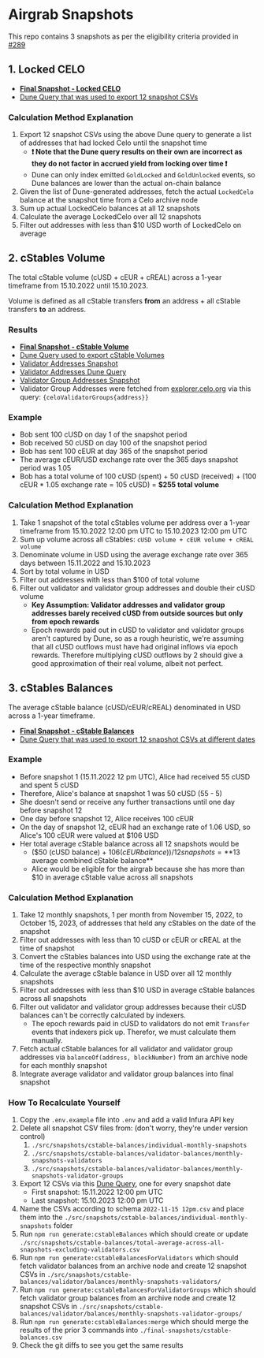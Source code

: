 # Airgrab Snapshots

This repo contains 3 snapshots as per the eligibility criteria provided in [#289](https://github.com/mento-protocol/mento-general/issues/289)

## 1. Locked CELO

- **[Final Snapshot - Locked CELO](./final-snapshots/locked-celo-balances.csv)**
- [Dune Query that was used to export 12 snapshot CSVs](https://dune.com/queries/3164542/5281325)

### Calculation Method Explanation

1. Export 12 snapshot CSVs using the above Dune query to generate a list of addresses that had locked Celo until the snapshot time
   - **❗ Note that the Dune query results on their own are incorrect as they do not factor in accrued yield from locking over time ❗**
   - Dune can only index emitted `GoldLocked` and `GoldUnlocked` events, so Dune balances are lower than the actual on-chain balance
1. Given the list of Dune-generated addresses, fetch the actual `LockedCelo` balance at the snapshot time from a Celo archive node
1. Sum up actual LockedCelo balances at all 12 snapshots
1. Calculate the average LockedCelo over all 12 snapshots
1. Filter out addresses with less than $10 USD worth of LockedCelo on average

## 2. cStables Volume

The total cStable volume (cUSD + cEUR + cREAL) across a 1-year timeframe from 15.10.2022 until 15.10.2023.

Volume is defined as all cStable transfers **from** an address + all cStable transfers **to** an address.

### Results

- **[Final Snapshot - cStable Volume](./final-snapshots/cstable-volume.csv)**
- [Dune Query used to export cStable Volumes](https://dune.com/queries/3163689/5279843)
- [Validator Addresses Snapshot](./src/snapshots/validators-and-groups/celo-validators.csv)
- [Validator Addresses Dune Query](https://dune.com/queries/3186301)
- [Validator Group Addresses Snapshot](./src/snapshots/validators-and-groups/celo-validator-groups.csv)
- Validator Group Addresses were fetched from [explorer.celo.org](https://explorer.celo.org/mainnet/graphiql) via this query: `{celoValidatorGroups{address}}`

### Example

- Bob sent 100 cUSD on day 1 of the snapshot period
- Bob received 50 cUSD on day 100 of the snapshot period
- Bob has sent 100 cEUR at day 365 of the snapshot period
- The average cEUR/USD exchange rate over the 365 days snapshot period was 1.05
- Bob has a total volume of 100 cUSD (spent) + 50 cUSD (received) + (100 cEUR * 1.05 exchange rate = 105 cUSD) = **$255 total volume**

### Calculation Method Explanation

1. Take 1 snapshot of the total cStables volume per address over a 1-year timeframe from 15.10.2022 12:00 pm UTC to 15.10.2023 12:00 pm UTC
1. Sum up volume across all cStables: `cUSD volume + cEUR volume + cREAL volume`
1. Denominate volume in USD using the average exchange rate over 365 days between 15.11.2022 and 15.10.2023
1. Sort by total volume in USD
1. Filter out addresses with less than $100 of total volume
1. Filter out validator and validator group addresses and double their cUSD volume
   - **Key Assumption: Validator addresses and validator group addresses barely received cUSD from outside sources but only from epoch rewards**
   - Epoch rewards paid out in cUSD to validator and validator groups aren't captured by Dune, so as a rough heuristic, we're assuming that all cUSD outflows must have had original inflows via epoch rewards. Therefore multiplying cUSD outflows by 2 should give a good approximation of their real volume, albeit not perfect.

## 3. cStables Balances

The average cStable balance (cUSD/cEUR/cREAL) denominated in USD across a 1-year timeframe.

- **[Final Snapshot - cStable Balances](./final-snapshots/cstable-balances.csv)**
- [Dune Query that was used to export 12 snapshot CSVs at different dates](https://dune.com/queries/3144937/5269961)

### Example

- Before snapshot 1 (15.11.2022 12 pm UTC), Alice had received 55 cUSD and spent 5 cUSD
- Therefore, Alice's balance at snapshot 1 was 50 cUSD (55 - 5)
- She doesn't send or receive any further transactions until one day before snapshot 12
- One day before snapshot 12, Alice receives 100 cEUR
- On the day of snapshot 12, cEUR had an exchange rate of 1.06 USD, so Alice's 100 cEUR were valued at $106 USD
- Her total average cStable balance across all 12 snapshots would be
  - ($50 (cUSD balance) + $106 (cEUR balance)) / 12 snapshots = **$13 average combined cStable balance**
  - Alice would be eligible for the airgrab because she has more than $10 in average cStable value across all snapshots

### Calculation Method Explanation

1. Take 12 monthly snapshots, 1 per month from November 15, 2022, to October 15, 2023, of addresses that held any cStables on the date of the snapshot
1. Filter out addresses with less than 10 cUSD or cEUR or cREAL at the time of snapshot
1. Convert the cStables balances into USD using the exchange rate at the time of the respective monthly snapshot
1. Calculate the average cStable balance in USD over all 12 monthly snapshots
1. Filter out addresses with less than $10 USD in average cStable balances across all snapshots
1. Filter out validator and validator group addresses because their cUSD balances can't be correctly calculated by indexers.
   - The epoch rewards paid in cUSD to validators do not emit `Transfer` events that indexers pick up. Therefor, we must calculate them manually.
1. Fetch actual cStable balances for all validator and validator group addresses via `balanceOf(address, blockNumber)` from an archive node for each monthly snapshot
1. Integrate average validator and validator group balances into final snapshot

### How To Recalculate Yourself

1. Copy the `.env.example` file into `.env` and add a valid Infura API key
1. Delete all snapshot CSV files from: (don't worry, they're under version control)
   1. `./src/snapshots/cstable-balances/individual-monthly-snapshots`
   1. `./src/snapshots/cstable-balances/validator-balances/monthly-snapshots-validators`
   1. `./src/snapshots/cstable-balances/validator-balances/monthly-snapshots-validator-groups`
1. Export 12 CSVs via this [Dune Query](https://dune.com/queries/3144937/5269961), one for every snapshot date
   - First snapshot: 15.11.2022 12:00 pm UTC
   - Last snapshot: 15.10.2023 12:00 pm UTC
1. Name the CSVs according to schema `2022-11-15 12pm.csv` and place them into the `./src/snapshots/cstable-balances/individual-monthly-snapshots` folder
1. Run `npm run generate:cstableBalances` which should create or update `./src/snapshots/cstable-balances/total-average-across-all-snapshots-excluding-validators.csv`
1. Run `npm run generate:cstableBalancesForValidators` which should fetch validator balances from an archive node and create 12 snapshot CSVs in `./src/snapshots/cstable-balances/validator/balances/monthly-snapshots-validators/`
1. Run `npm run generate:cstableBalancesForValidatorGroups` which should fetch validator group balances from an archive node and create 12 snapshot CSVs in `./src/snapshots/cstable-balances/validator/balances/monthly-snapshots-validator-groups/`
1. Run `npm run generate:cstableBalances:merge` which should merge the results of the prior 3 commands into `./final-snapshots/cstable-balances.csv`
1. Check the git diffs to see you get the same results
